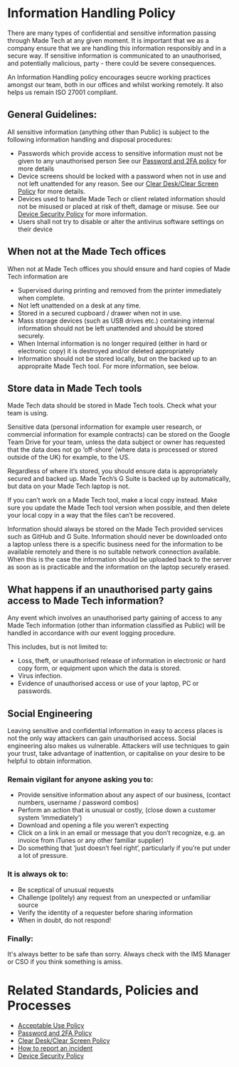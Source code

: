 # Information Handling Policy

There are many types of confidential and sensitive information passing through Made Tech at any given moment. It is important that we as a company ensure that we are handling this information responsibly and in a secure way. If sensitive information is communicated to an unauthorised, and potentially malicious, party - there could be severe consequences. 

An Information Handling policy encourages seucre working practices amongst our team, both in our offices and whilst working remotely. It also helps us remain ISO 27001 compliant.

## General Guidelines:

All sensitive information (anything other than Public) is subject to the following information handling and disposal procedures:
- Passwords which provide access to sensitive information must not be given to any unauthorised person See our [Password and 2FA policy](password_and_2fa.md) for more details 
- Device screens should be locked with a password when not in use and not left unattended for any reason. See our [Clear Desk/Clear Screen Policy](clear_desk_clear_screen.md) for more details.
- Devices used to handle Made Tech or client related information should not be misused or placed at risk of theft, damage or misuse. See our [Device Security Policy](device_security.md) for more information.
- Users shall not try to disable or alter the antivirus software settings on their device

## When not at the Made Tech offices
When not at Made Tech offices you should ensure and hard copies of Made Tech information are
 - Supervised during printing and removed from the printer immediately when complete.
 - Not left unattended on a desk at any time.
 - Stored in a secured cupboard / drawer when not in use.
 - Mass storage devices (such as USB drives etc.) containing internal information should not be left unattended and should be stored securely.
 - When Internal information is no longer required (either in hard or electronic copy) it is destroyed and/or deleted appropriately
 - Information should not be stored locally, but on the backed up to an appropraite Made Tech tool. For more information, see below.

## Store data in Made Tech tools
Made Tech data should be stored in Made Tech tools. Check what your team is using.

Sensitive data (personal information for example user research, or commercial information for example contracts) can be stored on the Google Team Drive for your team, unless the data subject or owner has requested that the data does not go ‘off-shore’ (where data is processed or stored outside of the UK) for example, to the US.

Regardless of where it’s stored, you should ensure data is appropriately secured and backed up. Made Tech’s G Suite is backed up by automatically, but data on your Made Tech laptop is not.

If you can’t work on a Made Tech tool, make a local copy instead. Make sure you update the Made Tech tool version when possible, and then delete your local copy in a way that the files can’t be recovered.

Information should always be stored on the Made Tech provided services such as GitHub and G Suite. Information should never be downloaded onto a laptop unless there is a specific business need for the information to be available remotely and there is no suitable network connection available. When this is the case the information should be uploaded back to the server as soon as is practicable and the information on the laptop securely erased.

## What happens if an unauthorised party gains access to Made Tech information?

Any event which involves an unauthorised party gaining of access to any Made Tech information (other than information classified as Public) will be handled in accordance with our event logging procedure. 

This includes, but is not limited to:
 - Loss, theft, or unauthorised release of information in electronic or hard copy form, or equipment upon which the data is stored.
- Virus infection.
- Evidence of unauthorised access or use of your laptop, PC or passwords.

## Social Engineering

Leaving sensitive and confidential information in easy to access places is not the only way attackers can gain unauthorised access. Social engineering also makes us vulnerable. Attackers will use techniques to gain your trust, take advantage of inattention, or capitalise on your desire to be helpful to obtain information.

### Remain vigilant for anyone asking you to:
- Provide sensitive information about any aspect of our business, (contact numbers, username / password combos)
- Perform an action that is unusual or costly, (close down a customer system ‘immediately’)
- Download and opening a file you weren’t expecting
- Click on a link in an email or message that you don’t recognize, e.g. an invoice from iTunes or any other familiar supplier)
- Do something that ‘just doesn’t feel right’, particularly if you’re put under a lot of pressure.

### It is always ok to:
- Be sceptical of unusual requests
- Challenge (politely) any request from an unexpected or unfamiliar source
- Verify the identity of a requester before sharing information
- When in doubt, do not respond!

### Finally:
It's always better to be safe than sorry. Always check with the IMS Manager or CSO if you think something is amiss.

# Related Standards, Policies and Processes
 - [Acceptable Use Policy](aup.md)
 - [Password and 2FA Policy](password_and_2fa.md)
 - [Clear Desk/Clear Screen Policy](clear_desk_clear_screen.md)
 - [How to report an incident](link)
 - [Device Security Policy](device_security.md)
